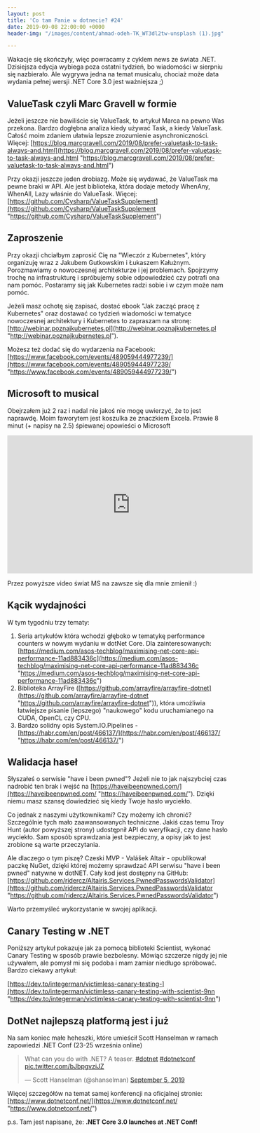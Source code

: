 ```yaml
---
layout: post
title: 'Co tam Panie w dotnecie? #24'
date: 2019-09-08 22:00:00 +0000
header-img: "/images/content/ahmad-odeh-TK_WT3dl2tw-unsplash (1).jpg"

---
```

Wakacje się skończyły, więc powracamy z cyklem news ze świata .NET. Dzisiejsza edycja wybiega poza ostatni tydzień, bo wiadomości w sierpniu się nazbierało. Ale wygrywa jedna na temat musicalu, chociaż może data wydania pełnej wersji .NET Core 3.0 jest ważniejsza ;)

## ValueTask czyli Marc Gravell w formie

Jeżeli jeszcze nie bawiliście się ValueTask, to artykuł Marca na pewno Was przekona. Bardzo dogłębna analiza kiedy używać Task, a kiedy ValueTask. Całość moim zdaniem ułatwia lepsze zrozumienie asynchroniczności. Więcej: [https://blog.marcgravell.com/2019/08/prefer-valuetask-to-task-always-and.html](https://blog.marcgravell.com/2019/08/prefer-valuetask-to-task-always-and.html "https://blog.marcgravell.com/2019/08/prefer-valuetask-to-task-always-and.html")

Przy okazji jeszcze jeden drobiazg. Może się wydawać, że ValueTask ma pewne braki w API. Ale jest biblioteka, która dodaje metody WhenAny, WhenAll, Lazy właśnie do ValueTask. Więcej: [https://github.com/Cysharp/ValueTaskSupplement](https://github.com/Cysharp/ValueTaskSupplement "https://github.com/Cysharp/ValueTaskSupplement")

## Zaproszenie

Przy okazji chciałbym zaprosić Cię na "Wieczór z Kubernetes", który organizuję wraz z Jakubem Gutkowskim i Łukaszem Kałużnym. Porozmawiamy o nowoczesnej architekturze i jej problemach. Spojrzymy trochę na infrastrukturę i spróbujemy sobie odpowiedzieć czy potrafi ona nam pomóc. Postaramy się jak Kubernetes radzi sobie i w czym może nam pomóc.

Jeżeli masz ochotę się zapisać, dostać ebook "Jak zacząć pracę z Kubernetes" oraz dostawać co tydzień wiadomości w tematyce nowoczesnej architektury i Kubernetes to zapraszam na stronę: [http://webinar.poznajkubernetes.pl](http://webinar.poznajkubernetes.pl "http://webinar.poznajkubernetes.pl").

Możesz też dodać się do wydarzenia na Facebook: [https://www.facebook.com/events/489059444977239/](https://www.facebook.com/events/489059444977239/ "https://www.facebook.com/events/489059444977239/")

## Microsoft to musical

Obejrzałem już 2 raz i nadal nie jakoś nie mogę uwierzyć, że to jest naprawdę. Moim faworytem jest koszulka ze znaczkiem Excela. Prawie 8 minut (+ napisy na 2.5) śpiewanej opowieści o Microsoft

<iframe width="560" height="315" src="https://www.youtube.com/embed/ZGeWNR8CWnA" frameborder="0" allow="accelerometer; autoplay; encrypted-media; gyroscope; picture-in-picture" allowfullscreen></iframe>

Przez powyższe video świat MS na zawsze się dla mnie zmienił :)

## Kącik wydajności

W tym tygodniu trzy tematy:

1. Seria artykułów która wchodzi głęboko w tematykę performance counters w nowym wydaniu w dotNet Core. Dla zainteresowanych: [https://medium.com/asos-techblog/maximising-net-core-api-performance-11ad883436c](https://medium.com/asos-techblog/maximising-net-core-api-performance-11ad883436c "https://medium.com/asos-techblog/maximising-net-core-api-performance-11ad883436c")
2. Biblioteka ArrayFire ([https://github.com/arrayfire/arrayfire-dotnet](https://github.com/arrayfire/arrayfire-dotnet "https://github.com/arrayfire/arrayfire-dotnet")), która umożliwia łatwiejsze pisanie (lepszego) "naukowego" kodu uruchamianego na CUDA, OpenCL czy CPU.
3. Bardzo solidny opis System.IO.Pipelines - [https://habr.com/en/post/466137/](https://habr.com/en/post/466137/ "https://habr.com/en/post/466137/")

## Walidacja haseł

Słyszałeś o serwisie "have i been pwned"? Jeżeli nie to jak najszybciej czas nadrobić ten brak i wejść na [https://haveibeenpwned.com/](https://haveibeenpwned.com/ "https://haveibeenpwned.com/"). Dzięki niemu masz szansę dowiedzieć się kiedy Twoje hasło wyciekło.

Co jednak z naszymi użytkownikami? Czy możemy ich chronić? Szczególnie tych mało zaawansowanych techniczne. Jakiś czas temu Troy Hunt (autor powyższej strony) udostępnił API do weryfikacji, czy dane hasło wyciekło. Sam sposób sprawdzania jest bezpieczny, a opisy jak to jest zrobione są warte przeczytania.

Ale dlaczego o tym piszę? Czeski MVP - Valášek Altair - opublikował paczkę NuGet, dzięki której możemy sprawdzać API serwisu "have i been pwned" natywne w dotNET. Cały kod jest dostępny na GitHub: [https://github.com/ridercz/Altairis.Services.PwnedPasswordsValidator](https://github.com/ridercz/Altairis.Services.PwnedPasswordsValidator "https://github.com/ridercz/Altairis.Services.PwnedPasswordsValidator")

Warto przemyśleć wykorzystanie w swojej aplikacji.

## Canary Testing w .NET

Poniższy artykuł pokazuje jak za pomocą biblioteki Scientist, wykonać Canary Testing w sposób prawie bezbolesny. Mówiąc szczerze nigdy jej nie używałem, ale pomysł mi się podoba i mam zamiar niedługo spróbować. Bardzo ciekawy artykuł:

[https://dev.to/integerman/victimless-canary-testing-](https://dev.to/integerman/victimless-canary-testing-with-scientist-9nn "https://dev.to/integerman/victimless-canary-testing-with-scientist-9nn")

## DotNet najlepszą platformą jest i już

Na sam koniec małe heheszki, które umieścił Scott Hanselman w ramach zapowiedzi .NET Conf (23-25 września online)  
<blockquote class="twitter-tweet" data-conversation="none"><p lang="en" dir="ltr">What can you do with .NET? A teaser. <a href="https://twitter.com/hashtag/dotnet?src=hash&ref_src=twsrc%5Etfw">#dotnet</a> <a href="https://twitter.com/hashtag/dotnetconf?src=hash&ref_src=twsrc%5Etfw">#dotnetconf</a> <a href="https://t.co/bJbpgvziJZ">pic.twitter.com/bJbpgvziJZ</a></p>— Scott Hanselman (@shanselman) <a href="https://twitter.com/shanselman/status/1169403223016263680?ref_src=twsrc%5Etfw">September 5, 2019</a></blockquote> <script async src="https://platform.twitter.com/widgets.js" charset="utf-8"></script>

Więcej szczegółów na temat samej konferencji na oficjalnej stronie: [https://www.dotnetconf.net/](https://www.dotnetconf.net/ "https://www.dotnetconf.net/")

p.s. Tam jest napisane, że: **.NET Core 3.0 launches at .NET Conf!**